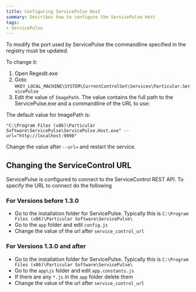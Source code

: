 ```yaml
---
title: Configuring ServicePulse Host
summary: Describes how to configure the ServicePulse Host
tags:
- ServicePulse
---
```


To modify the port used by ServicePulse the commandline specified in the registry must be updated.  

To change it:

1. Open Regedit.exe
2. Goto `HKEY_LOCAL_MACHINE\SYSTEM\CurrentControlSet\Services\Particular.ServicePulse`
3. Edit the value of `ImagePath`. The value contains the full path to the ServicePulse.exe and a commandline of the URL to use:  

The default value for ImagePath is:

`"C:\Program Files (x86)\Particular Software\ServicePulse\ServicePulse.Host.exe" --url="http://localhost:9090"`

Change the value after `--url=` and restart the service.


## Changing the ServiceControl URL

ServicePulse is configured to connect to the ServiceControl REST API.  To specify the URL to connect do  the following

### For Versions before 1.3.0

- Go to the installation folder for ServicePulse.  Typically this is `C:\Program Files (x86)\Particular Software\ServicePulse\`
- Go to the `app` folder and edit `config.js`
- Change the value of the url after `service_control_url`

### For Versions 1.3.0 and after

- Go to the installation folder for ServicePulse.  Typically this is `C:\Program Files (x86)\Particular Software\ServicePulse\`
- Go to the `app\js` folder and edit `app.constants.js`
- If there are any `*.js` in the `app` folder delete them
- Change the value of the url after `service_control_url`
